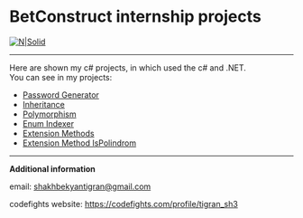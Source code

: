 # BetConstruct internship projects

[![N|Solid](http://www.puremicrogaming.com/media/1369300/betconstruct-logo-pn.jpg)](https://www.betconstruct.com/)

----
Here are shown my c# projects, in which used the c# and .NET.  
You can see in my projects:
  
  - [Password Generator]
  - [Inheritance]
  - [Polymorphism]
  - [Enum Indexer]
  - [Extension Methods]
  - [Extension Method IsPolindrom]

  

----
**Additional information**

email: shakhbekyantigran@gmail.com

codefights website: https://codefights.com/profile/tigran_sh3



[Inheritance]: <https://github.com/shtigran/BetConstruct-Internship/tree/master/Inheritance%20and%20polymorphism>
[Polymorphism]: <https://github.com/shtigran/BetConstruct-Internship/tree/master/Inheritance%20and%20polymorphism>
[Password Generator]: <https://github.com/shtigran/BetConstruct-Internship/tree/master/PasswordGenerator/PasswordGenerator>
[Enum Indexer]: <https://github.com/shtigran/BetConstruct-Internship/tree/master/Enum%20Indexer>
[Extension Methods]: <https://github.com/shtigran/BetConstruct-Internship/tree/master/ExtensionMethods>
[Extension Method IsPolindrom]: <https://github.com/shtigran/BetConstruct-Internship/tree/master/ExtensionMethodIsPolindrom>


